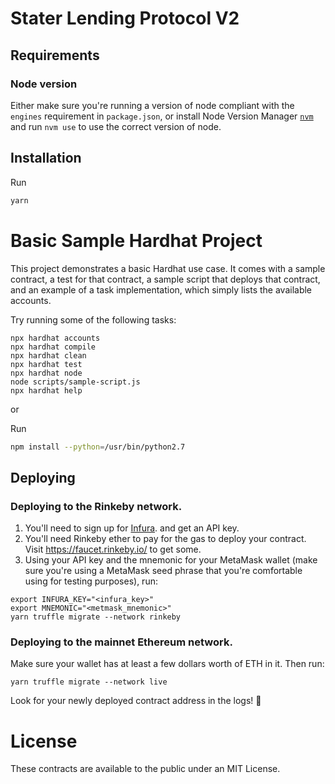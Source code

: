 # Stater Lending Protocol V2

## Requirements

### Node version

Either make sure you're running a version of node compliant with the `engines` requirement in `package.json`, or install Node Version Manager [`nvm`](https://github.com/creationix/nvm) and run `nvm use` to use the correct version of node.

## Installation

Run
```bash
yarn
```
# Basic Sample Hardhat Project

This project demonstrates a basic Hardhat use case. It comes with a sample contract, a test for that contract, a sample script that deploys that contract, and an example of a task implementation, which simply lists the available accounts.

Try running some of the following tasks:

```shell
npx hardhat accounts
npx hardhat compile
npx hardhat clean
npx hardhat test
npx hardhat node
node scripts/sample-script.js
npx hardhat help
```

or

Run
```bash
npm install --python=/usr/bin/python2.7
```

## Deploying

### Deploying to the Rinkeby network.

1. You'll need to sign up for [Infura](https://infura.io). and get an API key.
2. You'll need Rinkeby ether to pay for the gas to deploy your contract. Visit https://faucet.rinkeby.io/ to get some.
3. Using your API key and the mnemonic for your MetaMask wallet (make sure you're using a MetaMask seed phrase that you're comfortable using for testing purposes), run:

```
export INFURA_KEY="<infura_key>"
export MNEMONIC="<metmask_mnemonic>"
yarn truffle migrate --network rinkeby
```

### Deploying to the mainnet Ethereum network.

Make sure your wallet has at least a few dollars worth of ETH in it. Then run:

```
yarn truffle migrate --network live
```

Look for your newly deployed contract address in the logs! 🥳

# License

These contracts are available to the public under an MIT License.
